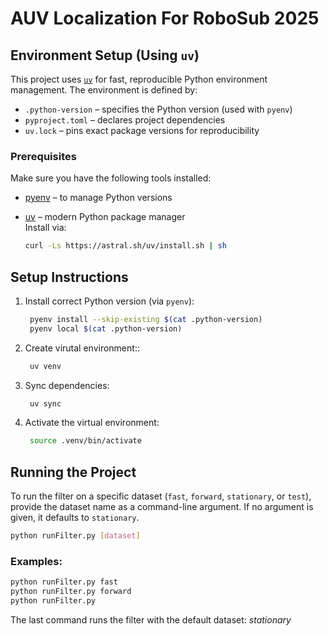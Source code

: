 # AUV Localization For RoboSub 2025

## Environment Setup (Using `uv`)

This project uses [`uv`](https://github.com/astral-sh/uv) for fast, reproducible Python environment management. The environment is defined by:

- `.python-version` – specifies the Python version (used with `pyenv`)
- `pyproject.toml` – declares project dependencies
- `uv.lock` – pins exact package versions for reproducibility

### Prerequisites

Make sure you have the following tools installed:

- [pyenv](https://github.com/pyenv/pyenv) – to manage Python versions
- [uv](https://github.com/astral-sh/uv) – modern Python package manager  
  Install via:

  ```bash
  curl -Ls https://astral.sh/uv/install.sh | sh

## Setup Instructions
1. Install correct Python version (via `pyenv`):
   ```bash
    pyenv install --skip-existing $(cat .python-version)
    pyenv local $(cat .python-version)
   ```

2. Create virutal environment::
   ```bash
    uv venv 
    ```

3. Sync dependencies:
   ```bash
    uv sync
   ```

4. Activate the virtual environment:
   ```bash
    source .venv/bin/activate
   ```

## Running the Project
To run the filter on a specific dataset (`fast`, `forward`, `stationary`, or `test`), provide the dataset name as a command-line argument. If no argument is given, it defaults to `stationary`.

```bash
python runFilter.py [dataset]
```

### Examples:
```bash
python runFilter.py fast
python runFilter.py forward
python runFilter.py
```
The last command runs the filter with the default dataset: *stationary*